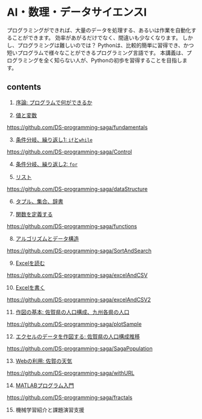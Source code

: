 # AI・数理・データサイエンスI
プログラミングができれば、大量のデータを処理する、あるいは作業を自動化することができます。
効率があがるだけでなく、間違いも少なくなります。
しかし、プログラミングは難しいのでは？
Pythonは、比較的簡単に習得でき、かつ短いプログラムで様々なことができるプログラミング言語です。
本講義は、プログラミングを全く知らない人が、Pythonの初歩を習得することを目指します。 

## contents
1. [序論: プログラムで何ができるか](./01_Introduction.pdf)

2. [値と変数](./02_ValueAndVariable.pdf)

https://github.com/DS-programming-saga/fundamentals

3. [条件分岐、繰り返し1: `if`と`while`](./03_Control.pdf)

https://github.com/DS-programming-saga/Control

4. [条件分岐、繰り返し2: `for`](./04_Control2.pdf)

5. [リスト](./05_List.pdf)

https://github.com/DS-programming-saga/dataStructure

6. [タプル、集合、辞書](./06_DataStructure.pdf)

7. [関数を定義する](./07_Functions.pdf)

https://github.com/DS-programming-saga/functions

8. [アルゴリズムとデータ構造](./08_SortAndSearch.pdf)

https://github.com/DS-programming-saga/SortAndSearch

9. [Excelを読む](./09_ExcelAndCSV.pdf)

https://github.com/DS-programming-saga/excelAndCSV

10. [Excelを書く](./10_ExcelAndCSV2.pdf)

https://github.com/DS-programming-saga/excelAndCSV2

11. [作図の基本: 佐賀県の人口構成、九州各県の人口](./11_SimplePlot.pdf)

https://github.com/DS-programming-saga/plotSample

12. [エクセルのデータを作図する: 佐賀県の人口構成推移](./12_PlotWithExcel.pdf)

https://github.com/DS-programming-saga/SagaPopulation

13. [Webの利用: 佐賀の天気](../.github/profile/13_SagaTenki.pdf)

https://github.com/DS-programming-saga/withURL

14. [MATLABプログラム入門](./14_MATLAB.pdf)

https://github.com/DS-programming-saga/fractals

15. 機械学習紹介と課題演習支援
